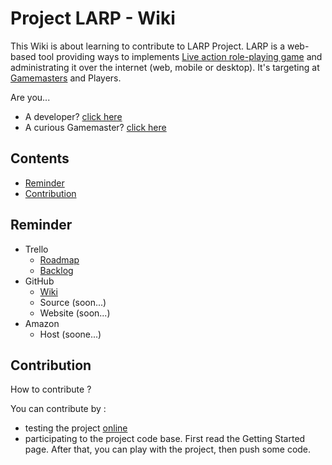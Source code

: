 Project LARP - Wiki
=============

This Wiki is about learning to contribute to LARP Project. LARP is a web-based tool providing ways to implements 
[Live action role-playing game](https://en.wikipedia.org/wiki/Gamemaster) 
and administrating it over the internet (web, mobile or desktop). It's targeting at [Gamemasters](https://en.wikipedia.org/wiki/Gamemaster) and Players.

Are you...
* A developer? [click here](./DEV.md)
* A curious Gamemaster? [click here](./GM.md)

## Contents

* [Reminder](#reminder)
* [Contribution](#contribution)


## Reminder

* Trello
    * [Roadmap](https://trello.com/b/9mDrJVpG/)
    * [Backlog](https://trello.com/b/b3FmZMCj/)
* GitHub
    * [Wiki](https://github.com/Project-LARP-Org/contribute)
    * Source (soon...)
    * Website (soon...)
* Amazon
    * Host (soone...)


## Contribution

How to contribute ?

You can contribute by :
* testing the project [online](https://project-myrpgonline.herokuapp.com/)
* participating to the project code base. First read the Getting Started page. After that, you can play with the project, then push some code.
